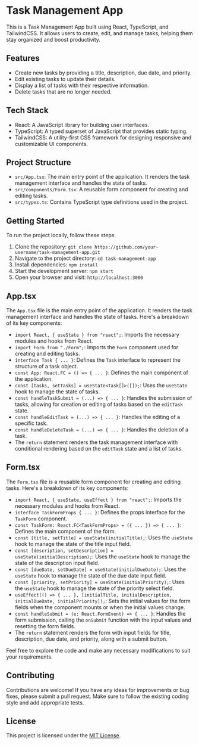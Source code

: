 # Task Management App

This is a Task Management App built using React, TypeScript, and TailwindCSS. It allows users to create, edit, and manage tasks, helping them stay organized and boost productivity.

## Features

- Create new tasks by providing a title, description, due date, and priority.
- Edit existing tasks to update their details.
- Display a list of tasks with their respective information.
- Delete tasks that are no longer needed.

## Tech Stack

- React: A JavaScript library for building user interfaces.
- TypeScript: A typed superset of JavaScript that provides static typing.
- TailwindCSS: A utility-first CSS framework for designing responsive and customizable UI components.

## Project Structure

- `src/App.tsx`: The main entry point of the application. It renders the task management interface and handles the state of tasks.
- `src/components/Form.tsx`: A reusable form component for creating and editing tasks.
- `src/types.ts`: Contains TypeScript type definitions used in the project.

## Getting Started

To run the project locally, follow these steps:

1. Clone the repository: `git clone https://github.com/your-username/task-management-app.git`
2. Navigate to the project directory: `cd task-management-app`
3. Install dependencies: `npm install`
4. Start the development server: `npm start`
5. Open your browser and visit: `http://localhost:3000`

## App.tsx

The `App.tsx` file is the main entry point of the application. It renders the task management interface and handles the state of tasks. Here's a breakdown of its key components:

- `import React, { useState } from "react";`: Imports the necessary modules and hooks from React.
- `import Form from "./Form";`: Imports the `Form` component used for creating and editing tasks.
- `interface Task { ... }`: Defines the `Task` interface to represent the structure of a task object.
- `const App: React.FC = () => { ... }`: Defines the main component of the application.
- `const [tasks, setTasks] = useState<Task[]>([]);`: Uses the `useState` hook to manage the state of tasks.
- `const handleTaskSubmit = (...) => { ... }`: Handles the submission of tasks, allowing for creation or editing of tasks based on the `editTask` state.
- `const handleEditTask = (...) => { ... }`: Handles the editing of a specific task.
- `const handleDeleteTask = (...) => { ... }`: Handles the deletion of a task.
- The `return` statement renders the task management interface with conditional rendering based on the `editTask` state and a list of tasks.

## Form.tsx

The `Form.tsx` file is a reusable form component for creating and editing tasks. Here's a breakdown of its key components:

- `import React, { useState, useEffect } from "react";`: Imports the necessary modules and hooks from React.
- `interface TaskFormProps { ... }`: Defines the props interface for the `TaskForm` component.
- `const TaskForm: React.FC<TaskFormProps> = ({ ... }) => { ... }`: Defines the main component of the form.
- `const [title, setTitle] = useState(initialTitle);`: Uses the `useState` hook to manage the state of the title input field.
- `const [description, setDescription] = useState(initialDescription);`: Uses the `useState` hook to manage the state of the description input field.
- `const [dueDate, setDueDate] = useState(initialDueDate);`: Uses the `useState` hook to manage the state of the due date input field.
- `const [priority, setPriority] = useState(initialPriority);`: Uses the `useState` hook to manage the state of the priority select field.
- `useEffect(() => { ... }, [initialTitle, initialDescription, initialDueDate, initialPriority]);`: Sets the initial values for the form fields when the component mounts or when the initial values change.
- `const handleSubmit = (e: React.FormEvent) => { ... }`: Handles the form submission, calling the `onSubmit` function with the input values and resetting the form fields.
- The `return` statement renders the form with input fields for title, description, due date, and priority, along with a submit button.


Feel free to explore the code and make any necessary modifications to suit your requirements.

## Contributing

Contributions are welcome! If you have any ideas for improvements or bug fixes, please submit a pull request. Make sure to follow the existing coding style and add appropriate tests.

## License

This project is licensed under the [MIT License](https://opensource.org/licenses/MIT).

